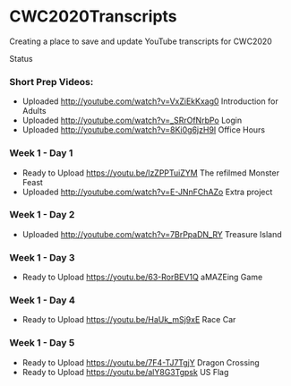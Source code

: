 # CWC2020Transcripts
Creating a place to save and update YouTube transcripts for CWC2020

Status
### Short Prep Videos:
 - Uploaded  http://youtube.com/watch?v=VxZiEkKxag0 Introduction for Adults
 - Uploaded  http://youtube.com/watch?v=_SRrOfNrbPo Login
 - Uploaded  http://youtube.com/watch?v=8Ki0g6jzH9I Office Hours
### Week 1 - Day 1
 - Ready to Upload https://youtu.be/lzZPPTuiZYM The refilmed Monster Feast
 - Uploaded  http://youtube.com/watch?v=E-JNnFChAZo Extra project 
### Week 1 - Day 2
 - Uploaded  http://youtube.com/watch?v=7BrPpaDN_RY Treasure Island
### Week 1 - Day 3
 - Ready to Upload https://youtu.be/63-RorBEV1Q aMAZEing Game
### Week 1 - Day 4
 - Ready to Upload https://youtu.be/HaUk_mSj9xE Race Car
 ### Week 1 - Day 5
 - Ready to Upload https://youtu.be/7F4-TJ7TgjY Dragon Crossing
 - Ready to Upload https://youtu.be/alY8G3Tgpsk US Flag
